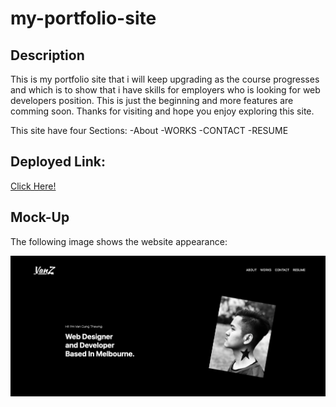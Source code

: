 # my-portfolio-site

## Description

This is my portfolio site that i will keep upgrading as the course progresses and which is to show that i have skills for employers who is looking for web developers position. This is just the beginning and more features are comming soon. Thanks for visiting and hope you enjoy exploring this site.

This site have four Sections:
-About
-WORKS
-CONTACT
-RESUME

## Deployed Link:

[Click Here!](https://vanjungthawng.github.io/my-portfolio-site/)

## Mock-Up

The following image shows the website appearance:

![](./assets/images/portfolio-screenshot.png)

